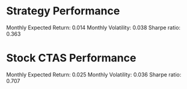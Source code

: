 # Strategy Performance
Monthly Expected Return: 0.014
Monthly Volatility: 0.038
Sharpe ratio: 0.363
# Stock CTAS Performance
Monthly Expected Return: 0.025
Monthly Volatility: 0.036
Sharpe ratio: 0.707
